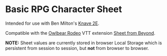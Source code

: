 # Basic RPG Character Sheet
Intended for use with Ben Milton's [Knave 2E](https://questingblog.com/knave-2e/).

Compatible with the [Owlbear Rodeo](https://www.owlbear.rodeo/) VTT extension [Sheet from Beyond](https://github.com/alvarocavalcanti/sheet-from-beyond).

**NOTE:** Sheet values are currently stored in browser Local Storage which is persistent
from session to session, but **not** from browser to browser.